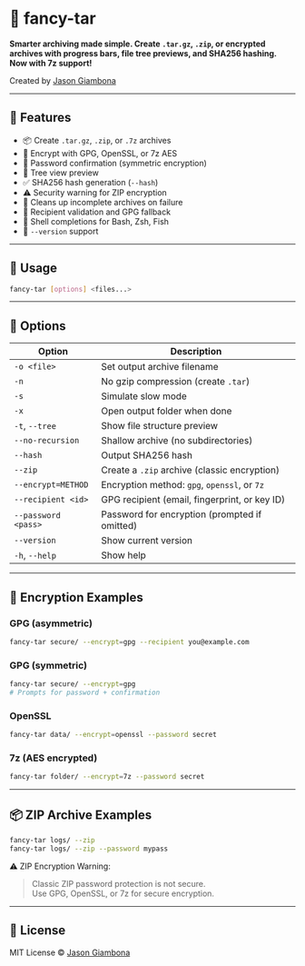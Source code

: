 # 🎁 fancy-tar

**Smarter archiving made simple. Create `.tar.gz`, `.zip`, or encrypted archives with progress bars, file tree previews, and SHA256 hashing. Now with 7z support!**

Created by [Jason Giambona](https://github.com/jgiambona)

---

## 🚀 Features

- 📦 Create `.tar.gz`, `.zip`, or `.7z` archives
- 🔐 Encrypt with GPG, OpenSSL, or 7z AES
- 🔑 Password confirmation (symmetric encryption)
- 📁 Tree view preview
- ✅ SHA256 hash generation (`--hash`)
- ⚠️ Security warning for ZIP encryption
- 🧹 Cleans up incomplete archives on failure
- 🧠 Recipient validation and GPG fallback
- 🐚 Shell completions for Bash, Zsh, Fish
- 🔢 `--version` support

---

## 🧰 Usage

```bash
fancy-tar [options] <files...>
```

---

## 🧠 Options

| Option                    | Description                                                               |
|---------------------------|---------------------------------------------------------------------------|
| `-o <file>`               | Set output archive filename                                               |
| `-n`                      | No gzip compression (create `.tar`)                                       |
| `-s`                      | Simulate slow mode                                                        |
| `-x`                      | Open output folder when done                                              |
| `-t`, `--tree`            | Show file structure preview                                               |
| `--no-recursion`          | Shallow archive (no subdirectories)                                       |
| `--hash`                  | Output SHA256 hash                                                        |
| `--zip`                   | Create a `.zip` archive (classic encryption)                              |
| `--encrypt=METHOD`        | Encryption method: `gpg`, `openssl`, or `7z`                              |
| `--recipient <id>`        | GPG recipient (email, fingerprint, or key ID)                             |
| `--password <pass>`       | Password for encryption (prompted if omitted)                             |
| `--version`               | Show current version                                                      |
| `-h`, `--help`            | Show help                                                                 |

---

## 🔐 Encryption Examples

### GPG (asymmetric)
```bash
fancy-tar secure/ --encrypt=gpg --recipient you@example.com
```

### GPG (symmetric)
```bash
fancy-tar secure/ --encrypt=gpg
# Prompts for password + confirmation
```

### OpenSSL
```bash
fancy-tar data/ --encrypt=openssl --password secret
```

### 7z (AES encrypted)
```bash
fancy-tar folder/ --encrypt=7z --password secret
```

---

## 📦 ZIP Archive Examples

```bash
fancy-tar logs/ --zip
fancy-tar logs/ --zip --password mypass
```

⚠️ ZIP Encryption Warning:
> Classic ZIP password protection is not secure.  
> Use GPG, OpenSSL, or 7z for secure encryption.

---

## 📜 License

MIT License © [Jason Giambona](https://github.com/jgiambona)

